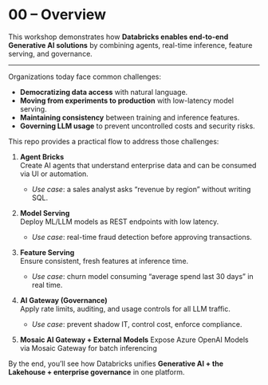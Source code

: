 # 00 – Overview

This workshop demonstrates how **Databricks enables end-to-end Generative AI solutions** by combining agents, real-time inference, feature serving, and governance.

---

Organizations today face common challenges:
- **Democratizing data access** with natural language.
- **Moving from experiments to production** with low-latency model serving.
- **Maintaining consistency** between training and inference features.
- **Governing LLM usage** to prevent uncontrolled costs and security risks.

This repo provides a practical flow to address those challenges:

1. **Agent Bricks**  
   Create AI agents that understand enterprise data and can be consumed via UI or automation.  
   - *Use case*: a sales analyst asks “revenue by region” without writing SQL.  

2. **Model Serving**  
   Deploy ML/LLM models as REST endpoints with low latency.  
   - *Use case*: real-time fraud detection before approving transactions.  

3. **Feature Serving**  
   Ensure consistent, fresh features at inference time.  
   - *Use case*: churn model consuming “average spend last 30 days” in real time.  

4. **AI Gateway (Governance)**  
   Apply rate limits, auditing, and usage controls for all LLM traffic.  
   - *Use case*: prevent shadow IT, control cost, enforce compliance.
  
5. **Mosaic AI Gateway + External Models**
   Expose Azure OpenAI Models via Mosaic Gateway for batch inferencing

By the end, you’ll see how Databricks unifies **Generative AI + the Lakehouse + enterprise governance** in one platform.
